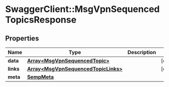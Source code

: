 # SwaggerClient::MsgVpnSequencedTopicsResponse

## Properties
Name | Type | Description | Notes
------------ | ------------- | ------------- | -------------
**data** | [**Array&lt;MsgVpnSequencedTopic&gt;**](MsgVpnSequencedTopic.md) |  | [optional] 
**links** | [**Array&lt;MsgVpnSequencedTopicLinks&gt;**](MsgVpnSequencedTopicLinks.md) |  | [optional] 
**meta** | [**SempMeta**](SempMeta.md) |  | 


